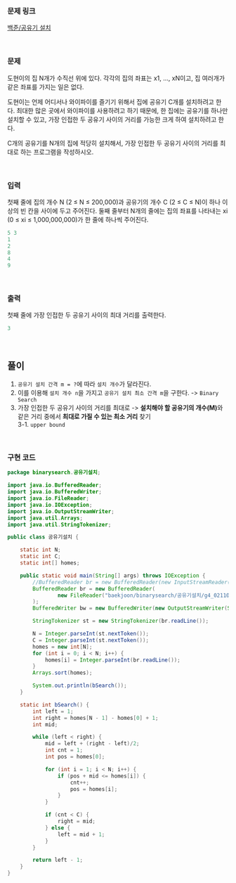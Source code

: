 ### 문제 링크

[백준/공유기 설치](https://www.acmicpc.net/problem/2110)

<br>

### 문제

도현이의 집 N개가 수직선 위에 있다. 각각의 집의 좌표는 x1, ..., xN이고, 집 여러개가 같은 좌표를 가지는 일은 없다.

도현이는 언제 어디서나 와이파이를 즐기기 위해서 집에 공유기 C개를 설치하려고 한다. 최대한 많은 곳에서 와이파이를 사용하려고 하기 때문에, 한 집에는 공유기를 하나만 설치할 수 있고, 가장 인접한 두 공유기 사이의 거리를 가능한 크게 하여 설치하려고 한다.

C개의 공유기를 N개의 집에 적당히 설치해서, 가장 인접한 두 공유기 사이의 거리를 최대로 하는 프로그램을 작성하시오.

<br>

### 입력

첫째 줄에 집의 개수 N (2 ≤ N ≤ 200,000)과 공유기의 개수 C (2 ≤ C ≤ N)이 하나 이상의 빈 칸을 사이에 두고 주어진다. 둘째 줄부터 N개의 줄에는 집의 좌표를 나타내는 xi (0 ≤ xi ≤ 1,000,000,000)가 한 줄에 하나씩 주어진다.

```java
5 3
1
2
8
4
9
```

<br>

### 출력

첫째 줄에 가장 인접한 두 공유기 사이의 최대 거리를 출력한다.

```java
3
```

<br>

## 풀이

1. `공유기 설치 간격 m = ?`에 따라 `설치 개수`가 달라진다.
2. 이를 이용해 `설치 개수 n`을 가지고 `공유기 설치 최소 간격 m`을 구한다. -> `Binary Search`
3. 가장 인접한 두 공유기 사이의 거리를 최대로 -> <b>설치해야 할 공유기의 개수(M)</b>와 같은 거리 중에서 <b>최대로 가질 수 있는 최소 거리</b> 찾기  
  3-1. `upper bound`  

<br>

### 구현 코드
```java
package binarysearch.공유기설치;

import java.io.BufferedReader;
import java.io.BufferedWriter;
import java.io.FileReader;
import java.io.IOException;
import java.io.OutputStreamWriter;
import java.util.Arrays;
import java.util.StringTokenizer;

public class 공유기설치 {

    static int N;
    static int C;
    static int[] homes;

    public static void main(String[] args) throws IOException {
        //BufferedReader br = new BufferedReader(new InputStreamReader(System.in));
        BufferedReader br = new BufferedReader(
                new FileReader("baekjoon/binarysearch/공유기설치/g4_02110.txt")
        );
        BufferedWriter bw = new BufferedWriter(new OutputStreamWriter(System.out));

        StringTokenizer st = new StringTokenizer(br.readLine());

        N = Integer.parseInt(st.nextToken());
        C = Integer.parseInt(st.nextToken());
        homes = new int[N];
        for (int i = 0; i < N; i++) {
            homes[i] = Integer.parseInt(br.readLine());
        }
        Arrays.sort(homes);

        System.out.println(bSearch());
    }

    static int bSearch() {
        int left = 1;
        int right = homes[N - 1] - homes[0] + 1;
        int mid;

        while (left < right) {
            mid = left + (right - left)/2;
            int cnt = 1;
            int pos = homes[0];

            for (int i = 1; i < N; i++) {
                if (pos + mid <= homes[i]) {
                    cnt++;
                    pos = homes[i];
                }
            }

            if (cnt < C) {
                right = mid;
            } else {
                left = mid + 1;
            }
        }

        return left - 1;
    }
}
```